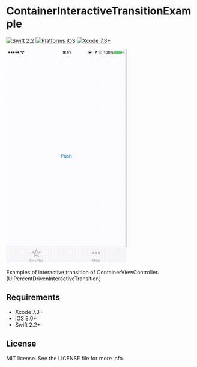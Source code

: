 # ContainerInteractiveTransitionExample

[![Swift 2.2](https://img.shields.io/badge/Swift-2.2-orange.svg?style=flat)](https://developer.apple.com/swift/)
[![Platforms iOS](https://img.shields.io/badge/Platforms-iOS-lightgray.svg?style=flat)](https://developer.apple.com/swift/)
[![Xcode 7.3+](https://img.shields.io/badge/Xcode-7.3+-blue.svg?style=flat)](https://developer.apple.com/swift/)

![capture](capture.gif)

Examples of interactive transition of ContainerViewController. (UIPercentDrivenInteractiveTransition)

## Requirements

* Xcode 7.3+
* iOS 8.0+
* Swift 2.2+

## License

MIT license. See the LICENSE file for more info.
